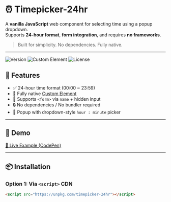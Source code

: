 # ⏰ Timepicker-24hr

A **vanilla JavaScript** web component for selecting time using a popup dropdown.  
Supports **24-hour format**, **form integration**, and requires **no frameworks**.

> Built for simplicity. No dependencies. Fully native.

---

![Version](https://img.shields.io/badge/status-stable-brightgreen)
![Custom Element](https://img.shields.io/badge/web--component-native-blue)
![License](https://img.shields.io/github/license/yourname/villana-timepicker)

## 🔧 Features

- ✅ 24-hour time format (00:00 ~ 23:59)
- 🧩 Fully native [Custom Element](https://developer.mozilla.org/en-US/docs/Web/Web_Components)
- 📝 Supports `<form>` via `name` + hidden input
- 🔒 No dependencies / No bundler required
- 🎨 Popup with dropdown-style `hour : minute` picker

---

## 🚀 Demo

[🔗 Live Example (CodePen)](https://codepen.io/) <!-- You can update this later -->

---

## 📦 Installation

### Option 1: Via `<script>` CDN

```html
<script src="https://unpkg.com/timepicker-24hr"></script>

